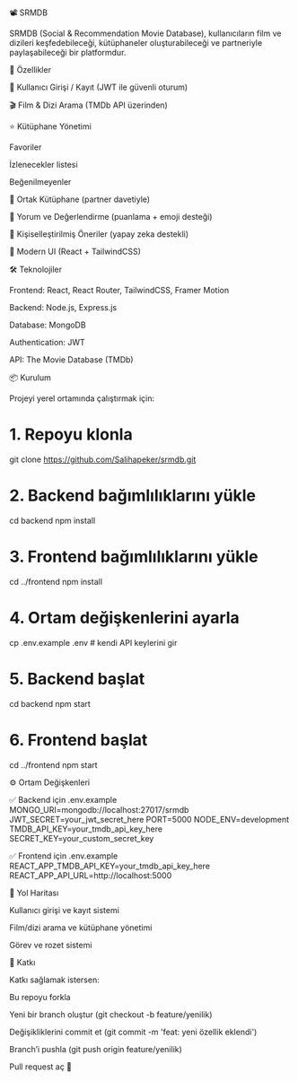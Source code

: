 📽️ SRMDB

SRMDB (Social & Recommendation Movie Database), kullanıcıların film ve dizileri keşfedebileceği, kütüphaneler oluşturabileceği ve partneriyle paylaşabileceği bir platformdur.

🚀 Özellikler

🔑 Kullanıcı Girişi / Kayıt (JWT ile güvenli oturum)

🎬 Film & Dizi Arama (TMDb API üzerinden)

⭐ Kütüphane Yönetimi

Favoriler

İzlenecekler listesi

Beğenilmeyenler

👯 Ortak Kütüphane (partner davetiyle)

💬 Yorum ve Değerlendirme (puanlama + emoji desteği)

🎯 Kişiselleştirilmiş Öneriler (yapay zeka destekli)

📱 Modern UI (React + TailwindCSS)

🛠️ Teknolojiler

Frontend: React, React Router, TailwindCSS, Framer Motion

Backend: Node.js, Express.js

Database: MongoDB

Authentication: JWT

API: The Movie Database (TMDb)

📦 Kurulum

Projeyi yerel ortamında çalıştırmak için:

# 1. Repoyu klonla

git clone https://github.com/Salihapeker/srmdb.git

# 2. Backend bağımlılıklarını yükle

cd backend
npm install

# 3. Frontend bağımlılıklarını yükle

cd ../frontend
npm install

# 4. Ortam değişkenlerini ayarla

cp .env.example .env # kendi API keylerini gir

# 5. Backend başlat

cd backend
npm start

# 6. Frontend başlat

cd ../frontend
npm start

⚙️ Ortam Değişkenleri

✅ Backend için .env.example
MONGO_URI=mongodb://localhost:27017/srmdb
JWT_SECRET=your_jwt_secret_here
PORT=5000
NODE_ENV=development
TMDB_API_KEY=your_tmdb_api_key_here
SECRET_KEY=your_custom_secret_key

✅ Frontend için .env.example
REACT_APP_TMDB_API_KEY=your_tmdb_api_key_here
REACT_APP_API_URL=http://localhost:5000

📌 Yol Haritası

Kullanıcı girişi ve kayıt sistemi

Film/dizi arama ve kütüphane yönetimi

Görev ve rozet sistemi

🤝 Katkı

Katkı sağlamak istersen:

Bu repoyu forkla

Yeni bir branch oluştur (git checkout -b feature/yenilik)

Değişikliklerini commit et (git commit -m 'feat: yeni özellik eklendi')

Branch’i pushla (git push origin feature/yenilik)

Pull request aç 🎉
